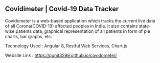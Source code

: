 Covidimeter | Covid-19 Data Tracker
--------------------------------------

Covidometer is a web-based application which tracks the current live data of all Corona(COVID-19) affected peoples in India. It also contains state-wise patients data, graphical representation of all patients in form of pie charts, bar graphs, etc.

Technology Used : Angular 8, Restful Web Services, Chart.js

Website Link : https://punit3299.github.io/covidometer/
